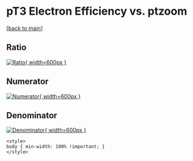 # pT3 Electron Efficiency vs. ptzoom

[[back to main](./)]



## Ratio

[![Ratio](../mtv/var/pT3_11_eff_ptzoom.png){ width=600px }](../mtv/var/pT3_11_eff_ptzoom.pdf)

## Numerator

[![Numerator](../mtv/num/pT3_11_eff_ptzoom_num.png){ width=600px }](../mtv/num/pT3_11_eff_ptzoom_num.pdf)

## Denominator

[![Denominator](../mtv/den/pT3_11_eff_ptzoom_den.png){ width=600px }](../mtv/den/pT3_11_eff_ptzoom_den.pdf)


``` {=html}
<style>
body { min-width: 100% !important; }
</style>
```
